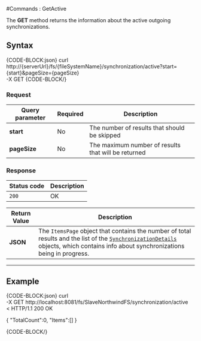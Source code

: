 #Commands : GetActive

The **GET** method returns the information about the active outgoing synchronizations.

## Syntax

{CODE-BLOCK:json}
curl \
	http://{serverUrl}/fs/{fileSystemName}/synchronization/active?start={start}&pageSize={pageSize}  \
	-X GET
{CODE-BLOCK/}

### Request

| Query parameter | Required | Description |
| ------------- | -- | ---- |
| **start** | No | The number of results that should be skipped |
| **pageSize** | No | The maximum number of results that will be returned |

### Response

| Status code | Description |
| ----------- | - |
| `200` | OK |

| Return Value | Description |
| ------------- | ------------- |
| **JSON** | The `ItemsPage` object that contains the number of total results and the list of the [`SynchronizationDetails`](../../../../../glossary/synchronization-details) objects, which contains info about synchronizations being in progress. |

<hr />

## Example

{CODE-BLOCK:json}
curl \
	-X GET http://localhost:8081/fs/SlaveNorthwindFS/synchronization/active  \
< HTTP/1.1 200 OK

{
    "TotalCount":0,
    "Items":[]
}

{CODE-BLOCK/}

